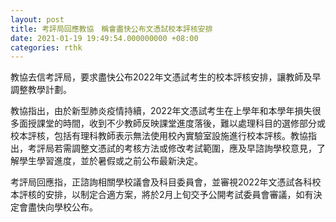 ```yaml
---
layout: post
title: 考評局回應教協　稱會盡快公布文憑試校本評核安排　
date: 2021-01-19 19:49:54.000000000 +08:00
categories: rthk
---
```


教協去信考評局，要求盡快公布2022年文憑試考生的校本評核安排，讓教師及早調整教學計劃。

教協指出，由於新型肺炎疫情持續，2022年文憑試考生在上學年和本學年損失很多面授課堂的時間，收到不少教師反映課堂進度落後，難以處理科目的選修部分或校本評核，包括有理科教師表示無法使用校內實驗室設施進行校本評核。教協指出，考評局若需調整文憑試的考核方法或修改考試範圍，應及早諮詢學校意見，了解學生學習進度，並於暑假或之前公布最新決定。

考評局回應指，正諮詢相關學校議會及科目委員會，並審視2022年文憑試各科校本評核的安排，以制定合適方案，將於2月上旬交予公開考試委員會審議，如有決定會盡快向學校公布。
